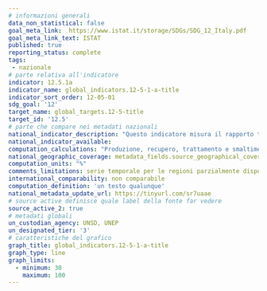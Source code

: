 ```yaml
---
# informazioni generali
data_non_statistical: false
goal_meta_link:  https://www.istat.it/storage/SDGs/SDG_12_Italy.pdf
goal_meta_link_text: ISTAT
published: true
reporting_status: complete
tags:
 - nazionale
# parte relativa all'indicatore
indicator: 12.5.1a
indicator_name: global_indicators.12-5-1-a-title
indicator_sort_order: 12-05-01
sdg_goal: '12'
target_name: global_targets.12-5-title
target_id: '12.5'
# parte che compare nei metadati nazionali
national_indicator_description: "Questo indicatore misura il rapporto tra quantitativi di rifiuti urbani preparati per il riutilizzo o riciclati in un dato anno rispetto ai quantitativi prodotti nello stesso anno, secondo le metodologie di calcolo stabilite dalla Decisione 2011/753/EU. Per quanto riguarda i rifiuti urbani, la scelta può essere effettuata tra quattro possibili metodologie. Nella prima relazione sul monitoraggio dei target effettuata dagli Stati membri nel 2013, in cui doveva essere indicata la metodologia di calcolo prescelta, l'Italia ha comunicato di aver scelto la seconda metodologia e di estendere l'applicazione della stessa al legno e alla frazione organica. In Italia questa metodologia è stata applicata con riferimento alle seguenti frazioni: carta e cartone, plastica, metallo, vetro, ed estesa a legno e frazione organica (umido e verde). Inoltre, viene riportata a percentuale di rifiuti urbani oggetto di raccolta differenziata sul totale dei rifiuti urbani raccolti."
national_indicator_available:
computation_calculations: "Produzione, recupero, trattamento e smaltimento di rifiuti urbani, speciali e pericolosi - ISPRA (PSN:APA-00001); elaborazione ISTAT su dati ISPRA"
national_geographic_coverage: metadata_fields.source_geographical_coverage_1
computation_units: "%"
comments_limitations: serie temporale per le regioni parzialmente disponibile
international_comparability: non comparabile
computation_definition: 'un testo qualunque'
national_metadata_update_url: https://tinyurl.com/sr7uaae
# source active definisce quale label della fonte far vedere
source_active_2: true
# metadati globali
un_custodian_agency: UNSD, UNEP
un_designated_tier: '3'
# caratteristiche del grafico
graph_title: global_indicators.12-5-1-a-title
graph_type: line
graph_limits:
  - minimum: 30
    maximum: 100
---
```

